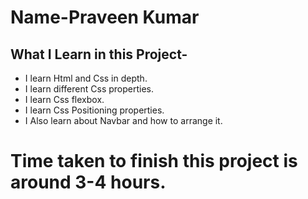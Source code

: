 # Name-Praveen Kumar 

 ## What I Learn in this Project-


- I learn Html and Css in depth.
- I learn different Css properties.
- I learn Css flexbox.
- I learn Css Positioning properties.
- I Also learn about Navbar and how to arrange it.

# Time taken to finish this project is around 3-4 hours.


